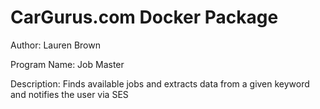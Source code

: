 # CarGurus.com Docker Package
Author: Lauren Brown

Program Name: Job Master

Description: Finds available jobs and extracts data from a given keyword and notifies the user via SES


